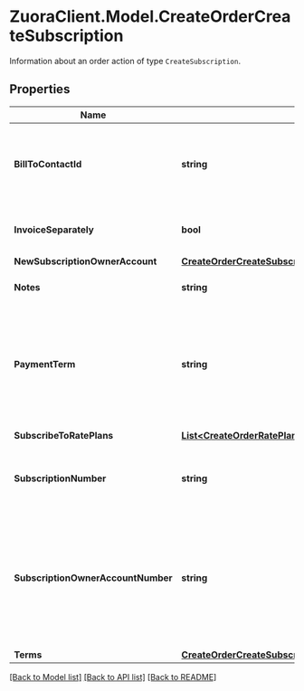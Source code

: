 # ZuoraClient.Model.CreateOrderCreateSubscription
Information about an order action of type `CreateSubscription`. 

## Properties

Name | Type | Description | Notes
------------ | ------------- | ------------- | -------------
**BillToContactId** | **string** | The ID of the bill-to contact associated with the subscription.  **Note**: If you have the [Flexible Billing](https://knowledgecenter.zuora.com/Billing/Subscriptions/Flexible_Billing) feature disabled, this field is unavailable in the request body and the value of this field is &#x60;null&#x60; in the response body.  | [optional] 
**InvoiceSeparately** | **bool** | Specifies whether the subscription appears on a separate invoice when Zuora generates invoices.  | [optional] 
**NewSubscriptionOwnerAccount** | [**CreateOrderCreateSubscriptionNewSubscriptionOwnerAccount**](CreateOrderCreateSubscriptionNewSubscriptionOwnerAccount.md) |  | [optional] 
**Notes** | **string** | Notes about the subscription. These notes are only visible to Zuora users.  | [optional] 
**PaymentTerm** | **string** | The name of the payment term associated with the subscription. For example, &#x60;Net 30&#x60;. The payment term determines the due dates of invoices.  **Note**: If you have the [Flexible Billing](https://knowledgecenter.zuora.com/Billing/Subscriptions/Flexible_Billing) feature disabled, this field is unavailable in the request body and the value of this field is &#x60;null&#x60; in the response body.  | [optional] 
**SubscribeToRatePlans** | [**List&lt;CreateOrderRatePlanOverride&gt;**](CreateOrderRatePlanOverride.md) | List of rate plans associated with the subscription.  | [optional] 
**SubscriptionNumber** | **string** | Subscription number of the subscription. For example, A-S00000001.  If you do not set this field, Zuora will generate the subscription number.  | [optional] 
**SubscriptionOwnerAccountNumber** | **string** | Account number of an existing account that will own the subscription. For example, A00000001.  If you do not set this field or the &#x60;newSubscriptionOwnerAccount&#x60; field, the account that owns the order will also own the subscription. Zuora will return an error if you set this field and the &#x60;newSubscriptionOwnerAccount&#x60; field.  | [optional] 
**Terms** | [**CreateOrderCreateSubscriptionTerms**](CreateOrderCreateSubscriptionTerms.md) |  | [optional] 

[[Back to Model list]](../README.md#documentation-for-models) [[Back to API list]](../README.md#documentation-for-api-endpoints) [[Back to README]](../README.md)

